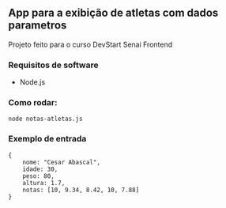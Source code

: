 ## App para a exibição de atletas com dados parametros

Projeto feito para o curso DevStart Senai Frontend

### Requisitos de software

- Node.js

### Como rodar: 

    node notas-atletas.js

### Exemplo de entrada

    {
        nome: "Cesar Abascal",
        idade: 30,
        peso: 80,
        altura: 1.7,
        notas: [10, 9.34, 8.42, 10, 7.88]
    }